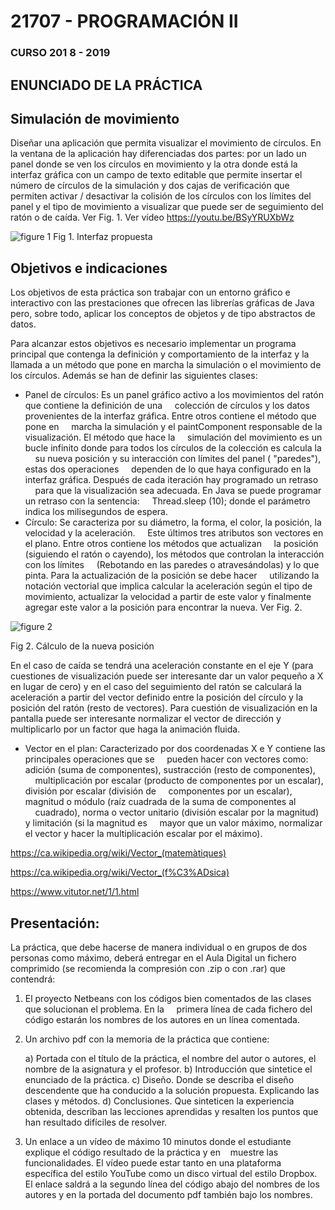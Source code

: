 # 21707 - PROGRAMACIÓN II

### CURSO 201 8 - 2019

## ENUNCIADO DE LA PRÁCTICA

## Simulación de movimiento

Diseñar una aplicación que permita visualizar el movimiento de círculos. En la ventana de la aplicación hay
diferenciadas dos partes: por un lado un panel donde se ven los círculos en movimiento y la otra donde está la
interfaz gráfica con un campo de texto editable que permite insertar el número de círculos de la simulación y
dos cajas de verificación que permiten activar / desactivar la colisión de los círculos con los límites del
panel y el tipo de movimiento a visualizar que puede ser de seguimiento del ratón o de caída. Ver Fig. 1.
Ver vídeo https://youtu.be/BSyYRUXbWz


![figure 1](https://i.ibb.co/bgwTtgZ/figure-1.png)
Fig 1. Interfaz propuesta

## Objetivos e indicaciones

Los objetivos de esta práctica son trabajar con un entorno gráfico e interactivo con las prestaciones que
ofrecen las librerías gráficas de Java pero, sobre todo, aplicar los conceptos de objetos y de tipo
abstractos de datos.

Para alcanzar estos objetivos es necesario implementar un programa principal que contenga la definición y
comportamiento de la interfaz y la llamada a un método que pone en marcha la simulación o el movimiento de los
círculos. Además se han de definir las siguientes clases:

- Panel de círculos: Es un panel gráfico activo a los movimientos del ratón que contiene la definición de una
    colección de círculos y los datos provenientes de la interfaz gráfica. Entre otros contiene el método que pone en
    marcha la simulación y el paintComponent responsable de la visualización. El método que hace la
    simulación del movimiento es un bucle infinito donde para todos los círculos de la colección es calcula la
    su nueva posición y su interacción con límites del panel ( "paredes"), estas dos operaciones
    dependen de lo que haya configurado en la interfaz gráfica. Después de cada iteración hay programado un retraso
    para que la visualización sea adecuada. En Java se puede programar un retraso con la sentencia:
    Thread.sleep (10); donde el parámetro indica los milisegundos de espera.
- Círculo: Se caracteriza por su diámetro, la forma, el color, la posición, la velocidad y la aceleración.
    Este últimos tres atributos son vectores en el plano. Entre otros contiene los métodos que actualizan
    la posición (siguiendo el ratón o cayendo), los métodos que controlan la interacción con los límites
    (Rebotando en las paredes o atravesándolas) y lo que pinta. Para la actualización de la posición se debe hacer
    utilizando la notación vectorial que implica calcular la aceleración según el tipo de movimiento,
    actualizar la velocidad a partir de este valor y finalmente agregar este valor a la posición para
    encontrar la nueva. Ver Fig. 2.

![figure 2](https://i.ibb.co/dbmxtD8/figure-2.png)

Fig 2. Cálculo de la nueva posición


  En el caso de caída se tendrá una aceleración constante en el eje Y (para cuestiones de
  visualización puede ser interesante dar un valor pequeño a X en lugar de cero) y en el caso del seguimiento
  del ratón se calculará la aceleración a partir del vector definido entre la posición del círculo y la
  posición del ratón (resto de vectores). Para cuestión de visualización en la pantalla puede ser interesante
  normalizar el vector de dirección y multiplicarlo por un factor que haga la animación fluida.

- Vector en el plan: Caracterizado por dos coordenadas X e Y contiene las principales operaciones que se
    pueden hacer con vectores como: adición (suma de componentes), sustracción (resto de componentes),
    multiplicación por escalar (producto de componentes por un escalar), división por escalar (división de
    componentes por un escalar), magnitud o módulo (raíz cuadrada de la suma de componentes al
    cuadrado), norma o vector unitario (división escalar por la magnitud) y limitación (si la magnitud es
    mayor que un valor máximo, normalizar el vector y hacer la multiplicación escalar por el máximo).


https://ca.wikipedia.org/wiki/Vector_(matemàtiques)

https://ca.wikipedia.org/wiki/Vector_(f%C3%ADsica)

https://www.vitutor.net/1/1.html

## Presentación:

La práctica, que debe hacerse de manera individual o en grupos de dos personas como máximo, deberá
entregar en el Aula Digital un fichero comprimido (se recomienda la compresión con .zip o con .rar) que contendrá:

1. El proyecto Netbeans con los códigos bien comentados de las clases que solucionan el problema. En la
    primera línea de cada fichero del código estarán los nombres de los autores en un línea comentada.
2. Un archivo pdf con la memoria de la práctica que contiene:

    a) Portada con el título de la práctica, el nombre del autor o autores, el nombre de la asignatura y el
    profesor.
    b) Introducción que sintetice el enunciado de la práctica.
    c) Diseño. Donde se describa el diseño descendente que ha conducido a la solución propuesta.
    Explicando las clases y métodos.
    d) Conclusiones. Que sinteticen la experiencia obtenida, describan las lecciones aprendidas y
    resalten los puntos que han resultado difíciles de resolver.

3. Un enlace a un vídeo de máximo 10 minutos donde el estudiante explique el código resultado de la práctica y en
   muestre las funcionalidades. El vídeo puede estar tanto en una plataforma específica del estilo YouTube como
   un disco virtual del estilo Dropbox. El enlace saldrá a la segundo línea del código abajo del nombres de los autores y
   en la portada del documento pdf también bajo los nombres.

